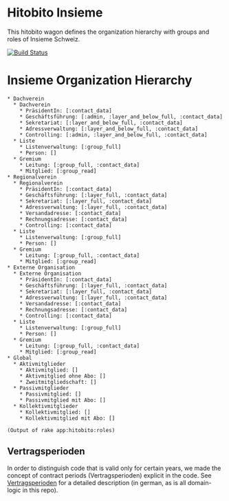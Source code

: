 # Hitobito Insieme


This hitobito wagon defines the organization hierarchy with groups and roles of Insieme Schweiz.

[![Build Status](https://github.com/hitobito/hitobito_insieme/actions/workflows/tests/badge.svg)](https://github.com/hitobito/hitobito_insieme/actions/workflows/tests.yml)

# Insieme Organization Hierarchy

    * Dachverein
      * Dachverein
        * PräsidentIn: [:contact_data]
        * Geschäftsführung: [:admin, :layer_and_below_full, :contact_data]
        * Sekretariat: [:layer_and_below_full, :contact_data]
        * Adressverwaltung: [:layer_and_below_full, :contact_data]
        * Controlling: [:admin, :layer_and_below_full, :contact_data]
      * Liste
        * Listenverwaltung: [:group_full]
        * Person: []
      * Gremium
        * Leitung: [:group_full, :contact_data]
        * Mitglied: [:group_read]
    * Regionalverein
      * Regionalverein
        * PräsidentIn: [:contact_data]
        * Geschäftsführung: [:layer_full, :contact_data]
        * Sekretariat: [:layer_full, :contact_data]
        * Adressverwaltung: [:layer_full, :contact_data]
        * Versandadresse: [:contact_data]
        * Rechnungsadresse: [:contact_data]
        * Controlling: [:contact_data]
      * Liste
        * Listenverwaltung: [:group_full]
        * Person: []
      * Gremium
        * Leitung: [:group_full, :contact_data]
        * Mitglied: [:group_read]
    * Externe Organisation
      * Externe Organisation
        * PräsidentIn: [:contact_data]
        * Geschäftsführung: [:layer_full, :contact_data]
        * Sekretariat: [:layer_full, :contact_data]
        * Adressverwaltung: [:layer_full, :contact_data]
        * Versandadresse: [:contact_data]
        * Rechnungsadresse: [:contact_data]
        * Controlling: [:contact_data]
      * Liste
        * Listenverwaltung: [:group_full]
        * Person: []
      * Gremium
        * Leitung: [:group_full, :contact_data]
        * Mitglied: [:group_read]
    * Global
      * Aktivmitglieder
        * Aktivmitglied: []
        * Aktivmitglied ohne Abo: []
        * Zweitmitgliedschaft: []
      * Passivmitglieder
        * Passivmitglied: []
        * Passivmitglied mit Abo: []
      * Kollektivmitglieder
        * Kollektivmitglied: []
        * Kollektivmitglied mit Abo: []

    (Output of rake app:hitobito:roles)

## Vertragsperioden

In order to distinguish code that is valid only for certain years, we made the concept of contract periods (Vertragsperioden) explicit in the code. See [Vertragsperioden](doc/VERTRAGSPERIODEN.md) for a detailed description (in german, as is all domain-logic in this repo).
